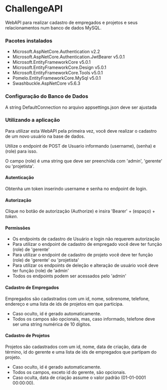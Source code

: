 # ChallengeAPI

WebAPI para realizar cadastro de empregados e projetos e seus relacionamentos num banco de dados MySQL.

### Pacotes instalados

- Microsoft.AspNetCore.Authentication v2.2
- Microsoft.AspNetCore.Authentication.JwtBearer v5.0.1
- Microsoft.EntityFrameworkCore v5.0.1
- Microsoft.EntityFrameworkCore.Design v5.0.1
- Microsoft.EntityFrameworkCore.Tools v5.0.1
- Pomelo.EntityFrameworkCore.MySql v5.0.1
- Swashbuckle.AspNetCore v5.6.3

### Configuração do Banco de Dados

A string DefaultConnection no arquivo appsettings.json deve ser ajustada

### Utilizando a aplicação

Para utilizar esta WebAPI pela primeira vez, você deve realizar o cadastro de um novo usuário
na base de dados. 

Utilize o endpoint de POST de Usuario informando (username), (senha) e (role) para isso. 

O campo (role) é uma string que deve ser preenchida com 'admin', 'gerente' ou 'projetista'.

#### Autenticação
Obtenha um token inserindo username e senha no endpoint de login.

#### Autorização 
Clique no botão de autorização (Authorize) e insira 'Bearer' + (espaço) + *token*.

#### Permissões
- Os endpoints de cadastro de Usuário e login não requerem autorização
- Para utilizar o endpoint de cadastro de empregado você deve ter função (role) de 'gerente'
- Para utilizar o endpoint de cadastro de projeto você deve ter função (role) de 'gerente' ou 'projetista'
- Para utilizar os endpoints de deleção e alteração de usuário você deve ter função (role) de 'admin'
- Todos os endpoints podem ser acessados pelo 'admin'

#### Cadastro de Empregados

Empregados são cadastrados com um id, nome, sobrenome, telefone, endereço e uma lista de ids de projetos em que participa.
- Caso oculto, id é gerado automaticamente.
- Todos os campos são opcionais, mas, caso informado, telefone deve ser uma string numérica de 10 dígitos.

#### Cadastro de Projetos

Projetos são cadastrados com um id, nome, data de criação, data de término, id do gerente e uma lista de ids de empregados que partipam do projeto.
- Caso oculto, id é gerado automaticamente.
- Todos os campos, exceto id do gerente, são opcionais.
- Caso oculta, data de criação assume o valor padrão (01-01-0001 00:00:00).
